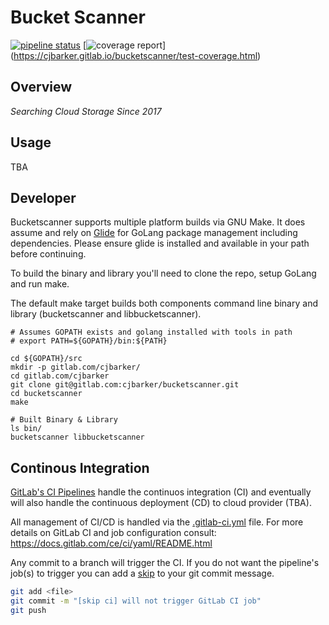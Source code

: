 # Bucket Scanner

[![pipeline status](https://gitlab.com/cjbarker/bucketscanner/badges/master/pipeline.svg)](https://gitlab.com/cjbarker/bucketscanner/commits/master)  [![coverage report](https://gitlab.com/cjbarker/bucketscanner/badges/master/coverage.svg)] (https://cjbarker.gitlab.io/bucketscanner/test-coverage.html)

## Overview
*Searching Cloud Storage Since 2017*

## Usage
TBA

## Developer
Bucketscanner supports multiple platform builds via GNU Make. It does assume and rely on
[Glide](https://github.com/Masterminds/glide) for GoLang package management including dependencies.  Please ensure glide is installed and available in your path before continuing.

To build the binary and library you'll need to clone the repo, setup GoLang and run make.

The default make target builds both components command line binary and library (bucketscanner and libbucketscanner).

```
# Assumes GOPATH exists and golang installed with tools in path
# export PATH=${GOPATH}/bin:${PATH}

cd ${GOPATH}/src
mkdir -p gitlab.com/cjbarker/
cd gitlab.com/cjbarker
git clone git@gitlab.com:cjbarker/bucketscanner.git
cd bucketscanner
make

# Built Binary & Library
ls bin/
bucketscanner libbucketscanner
```

## Continous Integration
[GitLab's CI Pipelines](https://docs.gitlab.com/ee/ci/pipelines.html) handle the continuos integration (CI) and eventually will also handle the continuous deployment (CD) to cloud provider (TBA).

All management of CI/CD is handled via the [.gitlab-ci.yml](https://gitlab.com/cjbarker/bucketscanner/blob/master/.gitlab-ci.yml) file. For more details on  GitLab CI and job configuration consult:  https://docs.gitlab.com/ce/ci/yaml/README.html

Any commit to a branch will trigger the CI.  If you do not want the pipeline's job(s) to trigger you can add a [skip](https://docs.gitlab.com/ee/ci/yaml/README.html#skipping-jobs) to your git commit message.

```bash
git add <file>
git commit -m "[skip ci] will not trigger GitLab CI job"
git push
```
